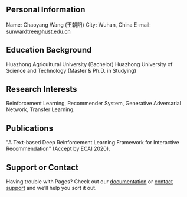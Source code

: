 ## Personal Information

Name: Chaoyang Wang (王朝阳)
City: Wuhan, China
E-mail: sunwardtree@hust.edu.cn

## Education Background
Huazhong Agricultural University (Bachelor)
Huazhong University of Science and Technology (Master & Ph.D. in Studying)

## Research Interests
Reinforcement Learning, Recommender System, Generative Adversarial Network, Transfer Learning.

## Publications
"A Text-based Deep Reinforcement Learning Framework for Interactive Recommendation" (Accept by ECAI 2020).

## Support or Contact

Having trouble with Pages? Check out our [documentation](https://help.github.com/categories/github-pages-basics/) or [contact support](https://github.com/contact) and we’ll help you sort it out.
